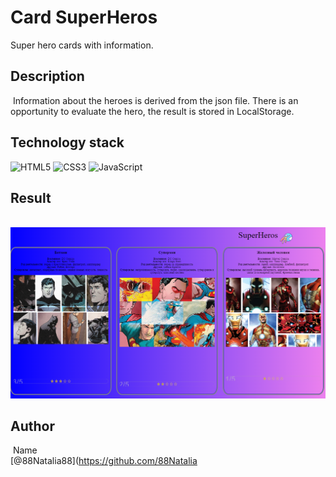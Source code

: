 # Card SuperHeros

Super hero cards with information.

## Description
​
Information about the heroes is derived from the json file. There is an opportunity to evaluate the hero, the result is stored in LocalStorage.
​
​
## Technology stack

![HTML5](https://img.shields.io/badge/html5-%23E34F26.svg?style=for-the-badge&logo=html5&logoColor=white) ![CSS3](https://img.shields.io/badge/css3-%231572B6.svg?style=for-the-badge&logo=css3&logoColor=white) ![JavaScript](https://img.shields.io/badge/javascript-%23323330.svg?style=for-the-badge&logo=javascript&logoColor=%23F7DF1E)
​
​
## Result
​
![images alt](https://github.com/88Natalia88/Card_SuperHeros/blob/main/heros.png)

## Author
​
Name<br>
[@88Natalia88](https://github.com/88Natalia
